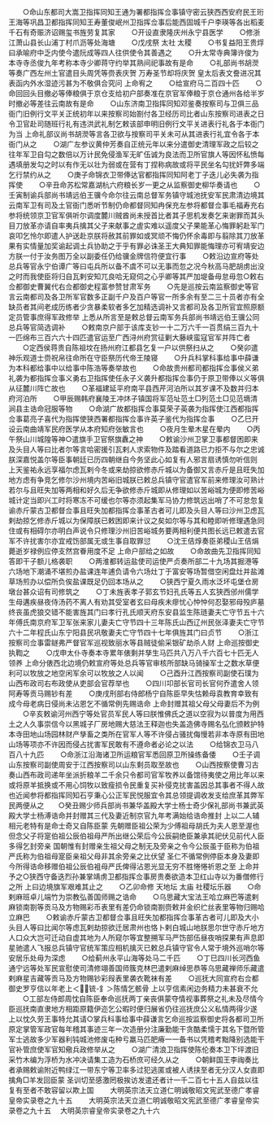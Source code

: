 <!-- { "loadSidebar": true } -->
　　○命山东都司大嵩卫指挥同知王通为署都指挥佥事镇守密云狭西西安府民王珩王海等巩昌卫都指挥同知王寿董俊岷州卫指挥佥事后能西固城千户李瑛等各出稻麦千石有奇赈济诏赐玺书旌劳复其家
　　○开设直隶隆庆州永宁县医学
　　○修浙江萧山县长山浦丁村爪沥等处海塘
　　○戊戌祭  太社  太稷
　　○书复益阳王贵烰曰承喻府中乏内使今遣阮成等四人往供使令其善遇之
　　○升太常寺典簿许俊为本寺寺丞俊九年考称本寺少卿蒋守约举其熟间祀事故有是命
　　○礼部尚书胡濙等奏广西左州土官遣目头周凭等赍表庆贺  万寿圣节却将庆贺  皇太后表文誊进况其表函内外水湿迹污甚为不敬俱合究问  上命宥之
　　○给宣府马二百四十匹
　　○命回回头目撤必等俸粮俱于京仓支给初户部奏准在京官军俸粮于京仓通州各给半岁时撤必等差往云南故有是命
　　○山东济南卫指挥同知邓鉴奏按察司与卫俱三品衙门旧例行文平关正统初年以来按察司始劄付各卫经历司比者山东按察司进表之日令卫官赴司随班行礼有违洪武礼制乞敕该部申明旧例行文平关进表行礼各于本衙门为当  上命礼部议尚书胡濙等言各卫欲与按察司平关未可从其进表行礼宜令各于本衙门从之
　　○湖广左参议黄仲芳奏自正统元年以来分遣御史清理军政之后较之往年军卫自勾之数倍以万计民免侵渔军无旷伍诚为良法而卫所官旗人等因怀私愤每遇填册发勾之时以有作无以壮为弱或在营有丁捏称病故或将平民坐名勾扰奸弊多端乞行禁约从之
　　○庚子命锦衣卫带俸达官都指挥同知阿老丁子迭儿必失袭为指挥使
　　○辛丑命苏松常嘉湖杭六府粮长岁一更之从监察御史柳华奏请也
　　○壬寅制谕兵部尚书靖远伯王骥今命尔往云南总督军务镇守城池抚安军民肃清边境其云南军卫有司及土官衙门悉听节制仍命都督同知冉保充左参将都督佥事毛福寿充右参将统领京卫官军俱听尔调度麓川贼酋尚未授首比者其子思机发奏乞来谢罪而其头目刀放革亦请自率夷兵擒其父子来献事之虗实难以遥度父子果能革心悔罪躬赴军门哀叩乞怜尔即遣人护送赴京朕将赦其前罪如或冥顽不悔仍怀余毒即与翦除其刀放革果有实情量加奖谕起调土兵协助之于乎有罪必诛圣王大典知罪能悔理亦可宥靖安边方朕一付于汝务图万全以副委任仍给骥金牌信符便宜行事
　　○敕沿边宣府等处总兵等官永宁伯谭广等曰屯兵所以备不虞不可以无事而忽之况今秋高马肥胡虏出没之时而我使臣将归自瓦剌安知兀良哈无窥伺之心乎卿等其严加堤备毋怠毋忽○敕右佥都御史曹翼代右佥都御史程富参赞甘肃军务
　　○先是巡按云南监察御史等官言云南都司及各卫所军官数多正副千户及百户等官一所多余有至二三十员者亦有全缺员者其间老成历练者少贪暴柔软者多乞加精选调补又言都司及各卫所官宜照原额定员管事庶得军政修举  上悉从所言至是敕总督云南军务兵部尚书靖远伯王骥公同总兵等官简选调补
　　○敕南京户部于该库支钞一十二万六千一百贯绢三百九十一匹绵布三百六六十四匹遣官运至广西浔州府赏征剿大藤峡蛮寇官军并阵亡者
　　○定西侯蒋贵自陈祖坟在扬州府江都县乞复一户以供祭扫从之
　　○癸卯遣神乐观道士赍祝帛往命所在守臣祭历代帝王陵寝
　　○升兵科掌科事给事中薛谦为本科都给事中以给事中陈浩等奏举故也
　　○命故贵州都司都指挥佥事侯义弟礼袭为都指挥佥事义勇右卫指挥使任永子义袭升都指挥佥事仍于原卫带俸以义等俱从征麓川阵亡故也
　　○革福建延平府南平县西芹河泊所以其岁课不及数并归本府河泊所
　　○甲辰赐韩府襄陵王冲炑子镇国将军范址范土□列范土□见范墑清涧县主诰命冠服等物
　　○命湖广故都指挥佥事莫荣子英袭为指挥使江西都指挥佥事葛亮子喜代为指挥使狭西署都指挥佥事许英子鉴代为指挥佥事
　　○乙巳开设云南曲靖军民府医学从本府知府张敏言也
　　○夜月生晕木星在晕内
　　○丙午祭山川城隍等神○遣旗手卫官祭旗纛之神
　　○敕谕沙州卫掌卫事都督困即来及头目人等曰比者尔等言哈密援引瓦剌人求索物件及踏看道路已力拒不与尔之忠诚朕深嘉悦盖尔等臣事朝廷已历四朝继自今务坚此心如复有人邪言扇诱慎勿听信则  上天鉴祐永远享福尔虑瓦剌今冬或来劫掠欲修赤斤城以为备御又言赤斤是且旺失加地方虑有争竞乞修尔沙州境内苦峪旧城朕已敕总兵镇守官遣官军前来修理汝可熟计若尔与且旺失加等两相和好久后无争欲修赤斤城即从修理如以苦峪城为便即修苦峪城计定当即兴工时将寒冻不可缓也尔等亦须起集军马协力修筑远出哨了不可怠忽复谕赤斤蒙古卫都督佥事且旺失加都指挥佥事革古者可儿即及头目人等曰沙州卫虑瓦剌劫掠乞修赤斤城以为保障朕已敕困即来计议之矣如尔等与其和睦即听修理遇急同住或有相碍尔亦明白声说令只修理沙州旧苦峪城务要两相利便共图长远已敕遣去官军不许扰害尔亦宜戒饬部属无或生事自取罪愆
　　○沈王佶焞奏臣弟稷山王佶焆薨逝岁禄例应停支然宫眷用度不足  上命户部给之如故
　　○命故曲先卫指挥同知答即干子额儿格袭职
　　○两淮都转运盐使司运使严贞奏所部二十九场其掘港等六场地下潮涌不堪煎办盐课连年逋负请令六场灶丁于富安等场暂借空闲盘灶并盐滩草场煎办以偿所负俟盐课既足仍回本场从之
　　○狭西宁夏久雨水泛坏屯堡仓房墩台甚众诏有司修筑之
　　○丁未旌表孝子郭玄节妇孔氏等五人玄狭西邠州儒学生母遘疾昼夜侍汤药不离人有劝其受室者玄曰母疾未瘳忧心忡忡何忍娶邪母殁庐墓终丧虽虎狼交错不能害旌其门曰孝行孔氏顺天府东安县监生陈琏妻夫亡守节五十六年傅氏南京府军卫军张来家儿妻夫亡守节四十三年陈氏山西辽州民张泽妻夫亡守节六十二年程氏山东宁阳县民巩敬妻夫亡守节四十七年俱旌其门曰贞节
　　○浙江按察司佥事雷鐩弗严督官军巡视致丽水等县贼徒偷采银矿劫杀人财  上命巡按御史执鞫之
　　○戊申太仆寺奏本寺累年俵剩并孳生马匹共八万八千六百七十匹无人领养  上命分俵西北边境仍敕宣府等处总兵等官审核所部缺马骑操军士之数水草便利可以牧放之地空闲军余可以牧放之人以闻
　　○己酉升江西按察司副使石璞为山西布政司右布政使从吏部会官荐举也
　　○四川卭部长官司长官何乔遣舍人领阿寿等贡马赐钞有差
　　○庚戌刑部右侍郎杨宁自陈臣早失怙赖母袁教育幸致有成今母老病日侵尚未沾恩乞不循常例先赐诰命  上命封赠其祖父母父母妻后不为例
　　○辛亥敕谕河州西宁等处官员军民人等曰朕惟佛氏之道以空寂为以普度为用西土之人久事崇信今以黑城子厂房地赐大慈法王释迦也失盖造佛寺赐名弘化颁敕护特本寺田地山场园林财产孳畜之类所在官军人等不许侵占骚扰侮慢若非本寺原有田地山场等项亦不许因而侵占扰害军民敢有不遵命者必论之以法
　　○给锦衣卫马八百八十九匹
　　○命浙江沿海诸卫所运粮官军悉回原卫所操练备倭
　　○壬子调山东按察司副使周安于江西按察司以山东剩员取至故也
　　○山西按察使曹习古奏山西布政司递年坐派折粮羊二千余只令都司官军牧养以备馆待夷使之用比年以来或将原羊抵换或不用心饲牧以致瘦损令民重复买补侵克扰害盖因总其事者不得人故也近闻参将都指挥同知石亨秉心公正军民悦服宜令其总领提调收发支给庶革其弊军民两便从之　　○癸丑赐少师兵部尚书兼华盖殿大学士杨士奇少保礼部尚书兼武英殿大学士杨溥诰命并封赠其三代及妻近制京官九年考满始给诰命推封  上以二人辅相元老特有是命士奇又自陈臣蒙  先朝赠臣祖公荣为少傅祖母胡氏为夫人恩至渥也但念父子将寔伯祖公辰伯祖母严所出继公荣后今公辰嗣绝臣兼承其祀伏见前代人臣多得乞封旁亲  国朝惟有封赠亲生祖父母之制无及旁亲之令今公辰虽于臣称为伯祖严氏称为伯祖母寔臣亲祖父母非其余旁亲之比伏望  圣仁不循常例停臣本身及妻即今所得诰命移赠伯祖公辰伯袓母严氏俾得沾恩光显无穷不胜惓惓祈恩之至  上命并予之○狭西守备迭烈孙兼掌靖虏卫都指挥佥事房贵奏欲造本卫红山寺以为番僧修行之所  上曰边境旗军艰难其止之
　　○乙卯命修  天地坛  太庙  社稷坛乐器
　　○命剌麻班卓儿端竹为崇教弘善国师赐之诰命
　　○乌思藏大宝法王哈立麻巴等遣剌麻锁南劄等贡马及方物赐彩币表里有差仍命锁南劄赍敕并金织纻丝表里等物归赐哈立麻巴
　　○敕谕赤斤蒙古卫都督佥事且旺失加都指挥佥事革古者可儿即及大小头目人等曰比闻尔等虑瓦剌劫掠欲迁居肃州也恪卜剌白城山地朕思尔世守赤斤地方人口众大岂可迁动自虚其地为人所窥尔等宜整搠军马严饬部伍昼夜哨探果有声息即星驰遣人飞报总兵镇守官统军策应相机擒灭已敕总兵镇守官令人常于境外巡哨尔等安居乐处毋为深虑
　　○给蓟州永平山海等处马二千匹
　　○丁巳四川长河西鱼通宁远等处军民宣慰使司清修翊善国师簇克林巴遣剌麻绰思恭等乌思藏禅师乐藏遣剌麻星吉藏等贡马及方物赐钞彩叚表里袭衣靴袜有差
　　○巡抚大同宣府右佥都御史罗亨信以年老上＜锍-釒＞陈情乞骸骨  上以亨信素闲边务精力未甚衰不允
　　○工部左侍郎周忱自陈臣奉命巡抚两丁亲丧俱蒙夺情视事葬祭之礼未及尽情今臣巡抚南直隶地方相距原籍伊迩乞公暇时便归展省仍往巡抚庶公义私情两得少遂  上以忱久劳王事特允其请○掌兵科事给事中薛谦言乞命巡按监察御史将各都司卫所原定掌管军政官每年稽其事迹三年一次造册分注廉勤能干贪酷柔懦于其名下暨所管军士逃故多少军器利钝城池修废屯种亏羸马匹肥瘠一一备书以凭稽考黜降别选能干官补管庶使军官知儆兵政修举从之
　　○湖广清浪卫指挥使陈伦奏本卫下坪渡旧采竹木编为浮桥为水冲决请集工造为石桥庶可经久从之
　　○朝鲜国王李祹奏比者承赐敕谕附近鸭绿江一带东宁等卫率多过犯逃匿或被人诱挟至者无分汉人女直即擒角□羊发回臣蒙  圣训切至感激罔极挨访发遣还者计一千二百七十五人自兹以往复有至者不敢容留以欺上国
　　大明英宗法天立道仁明诚敬昭文宪武至德广孝睿皇帝实录卷之九十五
　　大明英宗法天立道仁明诚敬昭文宪武至德广孝睿皇帝实录卷之九十五
　大明英宗睿皇帝实录卷之九十六
